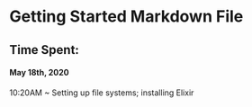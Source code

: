 # Getting Started Markdown File

## Time Spent:
#### May 18th, 2020
10:20AM ~ Setting up file systems; installing Elixir 
